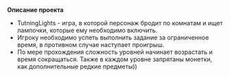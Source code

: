  **Описание проекта**
* TutningLights - игра, в которой персонаж бродит по комнатам и ищет лампочки, которые ему необходимо включить.
* Игроку необходимо успеть выполнить задание за ограниченное время, в противном случае наступает проигрыш.
* По мере прохождения сложность уровней начинает возрастать и время сокращаться. Также в каждом уровне запрятаны монетки, как дополнительные редкие предметы))
